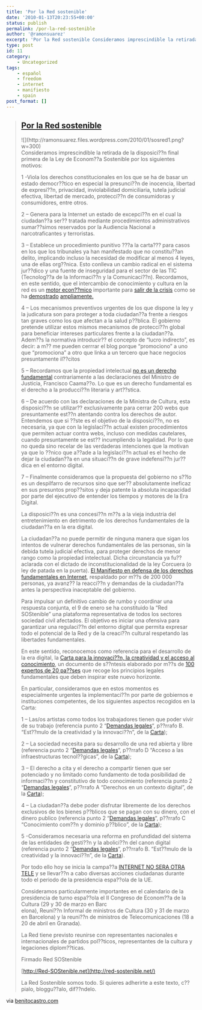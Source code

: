```yaml
---
title: 'Por la Red sostenible'
date: '2010-01-13T20:23:55+00:00'
status: publish
permalink: /por-la-red-sostenible
author: '@ramonsuarez'
excerpt: 'Por la Red sostenible Consideramos imprescindible la retirada de la disposici??n final primera de la Ley de Econom??a Sostenible por los siguientes motivos: 1 -Viola los derechos constitucionales en los que se ha de basar un estado democr??tico en es...'
type: post
id: 11
category:
    - Uncategorized
tags:
    - español
    - freedom
    - internet
    - manifiesto
    - spain
post_format: []
---
```

> ## [Por la Red sostenible](http://www.benitocastro.com/por-la-red-sostenible)
> 
> <div class="post_body"><div class="posterousGalleryMainDiv">![](http://ramonsuarez.files.wordpress.com/2010/01/sosred1.png?w=300)</div>Consideramos imprescindible la retirada de la disposici??n final primera de la Ley de Econom??a Sostenible por los siguientes motivos:
> 
> 1 -Viola los derechos constitucionales en los que se ha de basar un estado democr??tico en especial la presunci??n de inocencia, libertad de expresi??n, privacidad, inviolabilidad domiciliaria, tutela judicial efectiva, libertad de mercado, protecci??n de consumidoras y consumidores, entre otros.
> 
> 2 – Genera para la Internet un estado de excepci??n en el cual la ciudadan??a ser?? tratada mediante procedimientos administrativos sumar??simos reservados por la Audiencia Nacional a narcotraficantes y terroristas.
> 
> 3 – Establece un procedimiento punitivo ???a la carta??? para casos en los que los tribunales ya han manifestado que no constitu??an delito, implicando incluso la necesidad de modificar al menos 4 leyes, una de ellas org??nica. Esto conlleva un cambio radical en el sistema jur??dico y una fuente de inseguridad para el sector de las TIC (Tecnolog??a de la Informaci??n y la Comunicaci??n). Recordamos, en este sentido, que el intercambio de conocimiento y cultura en la red es un [ motor econ??mico](http://noticias.lainformacion.com/economia-negocios-y-finanzas/redes/los-usuarios-que-descargan-archivos-p2p-gastan-mas-dinero_Fo58z3eGxWsRG0NKpjhCE7/) importante para [salir de la crisis](http://noticias.lainformacion.com/arte-cultura-y-espectaculos/cine/el-cine-espanol-cerrara-con-cifras-record-a-pesar-de-internet_uVFrhCBCXhYPTF51YCG3a7/) como se ha [demostrado](http://www.theinquirer.es/2009/11/17/lo-que-las-discograficas-ocultan.html) [ampliamente.](http://www.elmundo.es/elmundo/2009/11/20/cultura/1258739927.html)
> 
> 4 – Los mecanismos preventivos urgentes de los que dispone la ley y la judicatura son para proteger a toda ciudadan??a frente a riesgos tan graves como los que afectan a la salud p??blica. El gobierno pretende utilizar estos mismos mecanismos de protecci??n global para beneficiar intereses particulares frente a la ciudadan??a. Adem??s la normativa introducir?? el concepto de “lucro indirecto”, es decir: a m?? me pueden cerrrar el blog porque “promociono” a uno que “promociona” a otro que linka a un tercero que hace negocios presuntamente il??citos
> 
> 5 – Recordamos que la propiedad intelectual [no es un derecho fundamental](http://derechoynormas.blogspot.com/2010/01/la-ley-de-ejecucion-por-la-sospecha.html) contrariamente a las declaraciones del Ministro de Justicia, Francisco Caama??o. Lo que es un derecho fundamental es el derecho a la producci??n literaria y art??stica.
> 
> 6 – De acuerdo con las declaraciones de la Ministra de Cultura, esta disposici??n se utilizar?? exclusivamente para cerrar 200 webs que presuntamente est??n atentando contra los derechos de autor. Entendemos que si ??ste es el objetivo de la disposici??n, no es necesaria, ya que con la legislaci??n actual existen procedimientos que permiten actuar contra webs, incluso con medidas cautelares, cuando presuntamente se est?? incumpliendo la legalidad. Por lo que no queda sino recelar de las verdaderas intenciones que la motivan ya que lo ??nico que a??ade a la legislaci??n actual es el hecho de dejar la ciudadan??a en una situaci??n de grave indefensi??n jur??dica en el entorno digital.
> 
> 7 – Finalmente consideramos que la propuesta del gobierno no s??lo es un despilfarro de recursos sino que ser?? absolutamente ineficaz en sus presuntos prop??sitos y deja patente la absoluta incapacidad por parte del ejecutivo de entender los tiempos y motores de la Era Digital.
> 
> La disposici??n es una concesi??n m??s a la vieja industria del entretenimiento en detrimento de los derechos fundamentales de la ciudadan??a en la era digital.
> 
>  La ciudadan??a no puede permitir de ninguna manera que sigan los intentos de vulnerar derechos fundamentales de las personas, sin la debida tutela judicial efectiva, para proteger derechos de menor rango como la propiedad intelectual. Dicha circunstancia ya fu?? aclarada con el dictado de inconstitucionalidad de la ley Corcuera (o ley de patada en la puerta). [El Manifiesto en defensa de los derechos fundamentales en Internet](http://www.facebook.com/group.php?gid=186879394498), respaldado por m??s de 200 000 personas, ya avanz?? la reacci??n y demandas de la ciudadan??a antes la perspectiva inaceptable del gobierno.
> 
> Para impulsar un definitivo cambio de rumbo y coordinar una respuesta conjunta, el 9 de enero se ha constituido la “Red SOStenible” una plataforma representativa de todos los sectores sociedad civil afectados. El objetivo es iniciar una ofensiva para garantizar una regulaci??n del entorno digital que permita expresar todo el potencial de la Red y de la creaci??n cultural respetando las libertades fundamentales.
> 
>  En este sentido, reconocemos como referencia para el desarrollo de la era digital, la [Carta para la innovaci??n, la creatividad y el acceso al conocimiento](http://fcforum.net/es/), un documento de s??ntesis elaborado por m??s de [100 expertos de 20 pa??ses](http://fcforum.net/es/charter_extended#signatories) que recoge los principios legales fundamentales que deben inspirar este nuevo horizonte.
> 
> En particular, consideramos que en estos momentos es especialmente urgentes la implementaci??n por parte de gobiernos e instituciones competentes, de los siguientes aspectos recogidos en la Carta:
> 
> 1 – Las/os artistas como todos los trabajadores tienen que poder vivir de su trabajo (referencia punto 2 “[Demandas legales](http://fcforum.net/es/charter_extended#legal)“, p??rrafo B. “Est??mulo de la creatividad y la innovaci??n”, de la [Carta](http://fcforum.net/es/charter_extended));
> 
> 2 – La sociedad necesita para su desarrollo de una red abierta y libre (referencia punto 2 “[Demandas legales](http://fcforum.net/es/charter_extended#legal)“, p??rrafo D “Acceso a las infraestructuras tecnol??gicas”, de la [Carta](http://fcforum.net/es/charter_extended));
> 
> 3 – El derecho a cita y el derecho a compartir tienen que ser potenciado y no limitado como fundamento de toda posibilidad de informaci??n y constitutivo de todo conocimiento (referencia punto 2 “[Demandas legales](http://fcforum.net/es/charter_extended#legal)“, p??rrafo A “Derechos en un contexto digital”, de la [Carta](http://fcforum.net/es/charter_extended));
> 
> 4 – La ciudadan??a debe poder disfrutar libremente de los derechos exclusivos de los bienes p??blicos que se pagan con su dinero, con el dinero publico (referencia punto 2 “[Demandas legales](http://fcforum.net/es/charter_extended#legal)“, p??rrafo C “Conocimiento com??n y dominio p??blico”, de la [Carta](http://fcforum.net/es/charter_extended));
> 
> 5 -Consideramos necesaria una reforma en profundidad del sistema de las entidades de gesti??n y la abolici??n del canon digital (referencia punto 2 “[Demandas legales](http://fcforum.net/es/charter_extended#legal)“, p??rrafo B. “Est??mulo de la creatividad y la innovaci??n”, de la [Carta](http://fcforum.net/es/charter_extended)).
> 
> Por todo ello hoy se inicia la campa??a [INTERNET NO SERA OTRA TELE](http://internetnoseraotratv.net/) y se llevar??n a cabo diversas acciones ciudadanas durante todo el periodo de la presidencia espa??ola de la UE.
> 
> Consideramos particularmente importantes en el calendario de la presidencia de turno espa??ola el II Congreso de Econom??a de la Cultura (29 y 30 de marzo en Barc  
> elona), Reuni??n Informal de ministros de Cultura (30 y 31 de marzo en Barcelona) y la reuni??n de ministros de Telecomunicaciones (18 a 20 de abril en Granada).
> 
> La Red tiene previsto reunirse con representantes nacionales e internacionales de partidos pol??ticos, representantes de la cultura y legaciones diplom??ticas.
> 
> Firmado Red SOStenible
> 
> [http://Red-SOStenible.net](http://red-sostenible.net/)
> 
> La Red Sostenible somos todo. Si quieres adherirte a este texto, c??pialo, bloggu??alo, dif??ndelo.
> 
> </div>

via [benitocastro.com](http://www.benitocastro.com/por-la-red-sostenible)</div></div>
